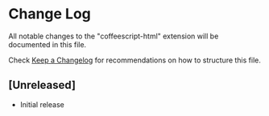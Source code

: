 # Change Log

All notable changes to the "coffeescript-html" extension will be documented in this file.

Check [Keep a Changelog](http://keepachangelog.com/) for recommendations on how to structure this file.

## [Unreleased]

- Initial release
